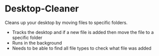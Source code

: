 # Desktop-Cleaner
Cleans up your desktop by moving files to specific folders.

- Tracks the desktop and if a new file is added then move the file to a specific folder
- Runs in the background
- Needs to be able to find all file types to check what file was added

